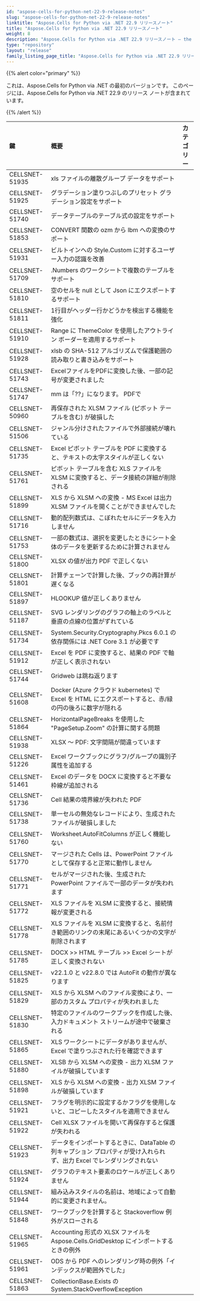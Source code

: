 ```yaml
---
id: "aspose-cells-for-python-net-22-9-release-notes"
slug: "aspose-cells-for-python-net-22-9-release-notes"
linktitle: "Aspose.Cells for Python via .NET 22.9 リリースノート"
title: "Aspose.Cells for Python via .NET 22.9 リリースノート"
weight: 8
description: "Aspose.Cells for Python via .NET 22.9 リリースノート – the latest updates and fixes."
type: "repository"
layout: "release"
family_listing_page_title: "Aspose.Cells for Python via .NET 22.9 リリースノート"
---
```

{{% alert color="primary" %}} 

これは、Aspose.Cells for Python via .NET の最初のバージョンです。
このページには、Aspose.Cells for Python via .NET 22.9 のリリース ノートが含まれています。

{{% /alert %}} 

|**鍵**|**概要**|**カテゴリー**|
|:- |:- |:- |
|CELLSNET-51935|xls ファイルの離散グループ データをサポート|
|CELLSNET-51925|グラデーション塗りつぶしのプリセット グラデーション設定をサポート|
|CELLSNET-51740|データテーブルのテーブル式の設定をサポート|
|CELLSNET-51853|CONVERT 関数の ozm から lbm への変換のサポート|
|CELLSNET-51931|ビルトインへの Style.Custom に対するユーザー入力の認識を改善|
|CELLSNET-51709|.Numbers のワークシートで複数のテーブルをサポート|
|CELLSNET-51810|空のセルを null として Json にエクスポートするサポート|
|CELLSNET-51811|1行目がヘッダー行かどうかを検出する機能を強化|
|CELLSNET-51910|Range に ThemeColor を使用したアウトライン ボーダーを適用するサポート|
|CELLSNET-51928|xlsb の SHA-512 アルゴリズムで保護範囲の読み取りと書き込みをサポート|
|CELLSNET-51743|ExcelファイルをPDFに変換した後、一部の記号が変更されました|
|CELLSNET-51747|mm は「??」になります。 PDFで|
|CELLSNET-50960|再保存された XLSM ファイル (ピボット テーブルを含む) が破損した|
|CELLSNET-51506|ジャンル分けされたファイルで外部接続が壊れている|
|CELLSNET-51735|Excel ピボット テーブルを PDF に変換すると、テキストの太字スタイルが正しくない|
|CELLSNET-51761|ピボット テーブルを含む XLS ファイルを XLSM に変換すると、データ接続の詳細が削除される|
|CELLSNET-51899|XLS から XLSM への変換 - MS Excel は出力 XLSM ファイルを開くことができませんでした|
|CELLSNET-51716|動的配列数式は、こぼれたセルにデータを入力しません|
|CELLSNET-51753|一部の数式は、選択を変更したときにシート全体のデータを更新するために計算されません|
|CELLSNET-51800|XLSX の値が出力 PDF で正しくない|
|CELLSNET-51801|計算チェーンで計算した後、ブックの再計算が遅くなる|
|CELLSNET-51897|HLOOKUP 値が正しくありません|
|CELLSNET-51187|SVG レンダリングのグラフの軸上のラベルと垂直の点線の位置がずれている|
|CELLSNET-51734|System.Security.Cryptography.Pkcs 6.0.1 の依存関係には .NET Core 3.1 が必要です|
|CELLSNET-51912|Excel を PDF に変換すると、結果の PDF で軸が正しく表示されない|
|CELLSNET-51744|Gridweb は跳ね返ります|
|CELLSNET-51608|Docker (Azure クラウド kubernetes) で Excel を HTML にエクスポートすると、赤/緑の円の後ろに数字が隠れる|
|CELLSNET-51864|HorizontalPageBreaks を使用した "PageSetup.Zoom" の計算に関する問題|
|CELLSNET-51938|XLSX ～ PDF: 文字間隔が間違っています|
|CELLSNET-51226|Excel ワークブックにグラフ/グループの識別子属性を追加する|
|CELLSNET-51461|Excel のデータを DOCX に変換すると不要な枠線が追加される|
|CELLSNET-51736|Cell 結果の境界線が失われた PDF|
|CELLSNET-51738|単一セルの無効なレコードにより、生成されたファイルが破損しました|
|CELLSNET-51760|Worksheet.AutoFitColumns が正しく機能しない|
|CELLSNET-51770|マージされた Cells は、PowerPoint ファイルとして保存すると正常に動作しません|
|CELLSNET-51771|セルがマージされた後、生成された PowerPoint ファイルで一部のデータが失われます|
|CELLSNET-51772|XLS ファイルを XLSM に変換すると、接続情報が変更される|
|CELLSNET-51778|XLS ファイルを XLSM に変換すると、名前付き範囲のリンクの末尾にあるいくつかの文字が削除されます|
|CELLSNET-51785|DOCX >> HTML テーブル >> Excel シートが正しく変換されない|
|CELLSNET-51825|v22.1.0 と v22.8.0 では AutoFit の動作が異なります|
|CELLSNET-51829|XLS から XLSM へのファイル変換により、一部のカスタム プロパティが失われました|
|CELLSNET-51830|特定のファイルのワークブックを作成した後、入力ドキュメント ストリームが途中で破棄される|
|CELLSNET-51865|XLS ワークシートにデータがありませんが、Excel で塗りつぶされた行を確認できます|
|CELLSNET-51880|XLSB から XLSM への変換 - 出力 XLSM ファイルが破損しています|
|CELLSNET-51898|XLS から XLSM への変換 - 出力 XLSM ファイルが破損しています|
|CELLSNET-51921|フラグを明示的に設定するかフラグを使用しないと、コピーしたスタイルを適用できません|
|CELLSNET-51922|Cell XLSX ファイルを開いて再保存すると保護が失われる|
|CELLSNET-51923|データをインポートするときに、DataTable の列キャプション プロパティが受け入れられず、出力 Excel でレンダリングされない|
|CELLSNET-51924|グラフのテキスト要素のロケールが正しくありません|
|CELLSNET-51944|組み込みスタイルの名前は、地域によって自動的に変更されません。|
|CELLSNET-51848|ワークブックを計算すると Stackoverflow 例外がスローされる|
|CELLSNET-51965|Accounting 形式の XLSX ファイルを Aspose.Cells.GridDesktop にインポートするときの例外|
|CELLSNET-51961|ODS から PDF へのレンダリング時の例外「インデックスが範囲外でした」|
|CELLSNET-51863|CollectionBase.Exists の System.StackOverflowException|
